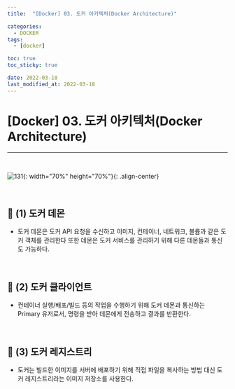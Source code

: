 ```yaml
---
title:  "[Docker] 03. 도커 아키텍처(Docker Architecture)" 

categories:
  - DOCKER
tags:
  - [docker]

toc: true
toc_sticky: true

date: 2022-03-18
last_modified_at: 2022-03-18
---
```

# [Docker] 03. 도커 아키텍처(Docker Architecture)
---

<style>
table {
    font-size: 12pt;
}
table th:first-of-type {
    width: 5%;
}
table th:nth-of-type(2) {
    width: 15%;
}
table th:nth-of-type(3) {
    width: 50%;
}
table th:nth-of-type(4) {
    width: 30%;
}
</style>

<br>

![131](https://user-images.githubusercontent.com/42735894/223620493-4a2c7fa7-dbf0-4a44-bf81-0fb11737b230.png){: width="70%" height="70%"}{: .align-center}

<br>

## 🔔 (1) 도커 데몬

- 도커 데몬은 도커 API 요청을 수신하고 이미지, 컨테이너, 네트워크, 볼륨과 같은 도커 객체를 관리한다 또한 데몬은 도커 서비스를 관리하기 위해 다른 데몬들과 통신도 가능하다.

<br>

## 🔔 (2) 도커 클라이언트

- 컨테이너 실행/배포/빌드 등의 작업을 수행하기 위해 도커 데몬과 통신하는 Primary 유저로서, 명령을 받아 데몬에게 전송하고 결과를 반환한다.

<br>

## 🔔 (3) 도커 레지스트리

- 도커는 빌드한 이미지를 서버에 배포하기 위해 직접 파일을 복사하는 방법 대신 도커 레지스트리라는 이미지 저장소를 사용한다.

<br>